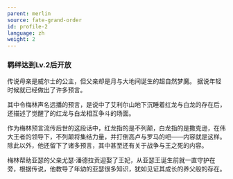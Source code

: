 ```yaml
---
parent: merlin
source: fate-grand-order
id: profile-2
language: zh
weight: 2
---
```


### 羁绊达到Lv.2后开放

传说母亲是威尔士的公主，但父亲却是月与大地间诞生的超自然梦魔。
据说年轻时候就已经做出了许多预言。

其中令梅林声名远播的预言，是说中了艾利尔山地下沉睡着红龙与白龙的存在后，还描述了觉醒了的红龙与白龙相互争斗的场面。

作为梅林预言流传后世的这段话中，红龙指的是不列颠，白龙指的是撒克逊，在伟大王者的领导下，不列颠将集结力量，并打倒高卢与罗马的吧——内容就是这样。
除此以外，他还留下了诸多预言，其中甚至还有关于战争与王之死的内容。

梅林帮助亚瑟的父亲尤瑟·潘德拉贡迎娶了王妃，从亚瑟王诞生前就一直守护在旁，根据传说，他教导了年幼的亚瑟很多知识，犹如见证其成长的养父般的存在。

